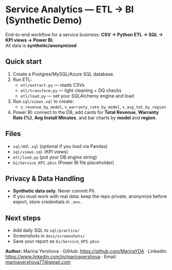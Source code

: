 # Service Analytics — ETL → BI (Synthetic Demo)

End-to-end workflow for a service business: **CSV → Python ETL → SQL → KPI views → Power BI**.  
All data is **synthetic/anonymized** 

## Quick start
1) Create a Postgres/MySQL/Azure SQL database.
2) Run ETL:
   - `etl/extract.py` — reads CSVs
   - `etl/transform.py` — light cleaning + DQ checks
   - `etl/load.py` — set your SQLAlchemy engine and load
3) Run `sql/views.sql` to create:
   - `v_revenue_by_model`, `v_warranty_rate_by_model`, `v_avg_tat_by_region`
4) Power BI: connect to the DB, add cards for **Total Revenue**, **Warranty Rate (%)**, **Avg Install Minutes**, and bar charts by **model** and **region**.

## Files
- `sql/ddl.sql` (optional if you load via Pandas)
- `sql/views.sql` (KPI views)
- `etl/load.py` (put your DB engine string)
- `bi/Service_KPI.pbix` (Power BI file placeholder)

## Privacy & Data Handling
- **Synthetic data only**. Never commit PII.
- If you must work with real data: keep the repo private, anonymize before export, store credentials in `.env`.

## Next steps
- Add daily SQL to `sql/practice/`
- Screenshots in `docs/screenshots/`
- Save your report as `bi/Service_KPI.pbix`

**Author:** Marina Yershova · GitHub: https://github.com/MarinaYDA · LinkedIn: https://www.linkedin.com/in/marinayershova · Email: marinayershova77@gmail.com
